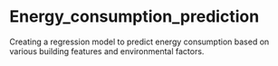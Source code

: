 # Energy_consumption_prediction
Creating a regression model to predict energy consumption based on various building features and environmental factors.
